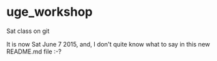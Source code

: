 # uge_workshop
Sat class on git

It is now Sat June 7 2015, and, I don't quite know what to say in this new README.md file :-? 

